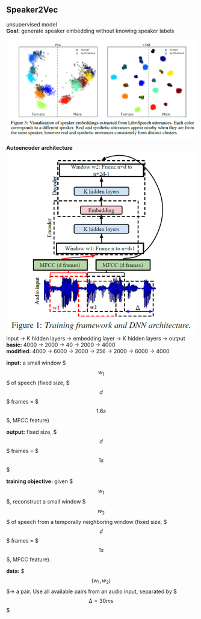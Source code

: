 ## **Speaker2Vec**

unsupervised model  
**Goal:** generate speaker embedding without knowing speaker labels

![objective](./img_objective.png)

**Autoencoder architecture**  
![model](./img_model.png)  
input -> K hidden layers -> embedding layer -> K hidden layers -> output  
**basic:** 4000 -> 2000 -> 40 -> 2000 -> 4000  
**modified:** 4000 -> 6000 -> 2000 -> 256 -> 2000 -> 6000 -> 4000

**input:** a small window $$$w_1$$$ of speech (fixed size, $$$d$$$ frames = $$$1.6s$$$, MFCC feature)

**output:** fixed size, $$$d$$$ frames = $$$1s$$$

**training objective:** given $$$w_1$$$, reconstruct a small window $$$w_2$$$ of speech from a temporally neighboring window (fixed size, $$$d$$$ frames = $$$1s$$$, MFCC feature).

**data:** $$$(w_1, w_2)$$$→ a pair. Use all available pairs from an audio input, separated by $$$∆ = 30ms$$$
